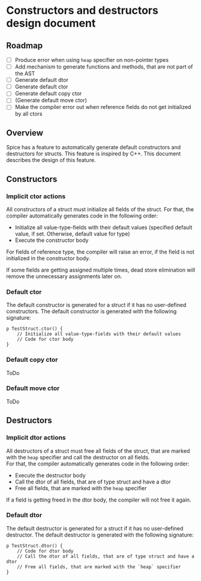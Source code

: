 # Constructors and destructors design document

## Roadmap

- [ ] Produce error when using `heap` specifier on non-pointer types
- [ ] Add mechanism to generate functions and methods, that are not part of the AST
- [ ] Generate default dtor
- [ ] Generate default ctor
- [ ] Generate default copy ctor
- [ ] (Generate default move ctor)
- [ ] Make the compiler error out when reference fields do not get initialized by all ctors

## Overview

Spice has a feature to automatically generate default constructors and destructors for structs. This feature is inspired by C++.
This document describes the design of this feature.

## Constructors

### Implicit ctor actions

All constructors of a struct must initialize all fields of the struct. For that, the compiler automatically generates code in the
following order:

- Initialize all value-type-fields with their default values (specified default value, if set. Otherwise, default value for type)
- Execute the constructor body

For fields of reference type, the compiler will raise an error, if the field is not initialized in the constructor body.

If some fields are getting assigned multiple times, dead store elimination will remove the unnecessary assignments later on.

### Default ctor

The default constructor is generated for a struct if it has no user-defined constructors. The default constructor is generated
with the following signature:

```spice
p TestStruct.ctor() {
    // Initialize all value-type-fields with their default values
    // Code for ctor body
}
```

### Default copy ctor

ToDo

### Default move ctor

ToDo

## Destructors

### Implicit dtor actions

All destructors of a struct must free all fields of the struct, that are marked with the `heap` specifier and call the destructor
on all fields. <br>
For that, the compiler automatically generates code in the following order:

- Execute the destructor body
- Call the dtor of all fields, that are of type struct and have a dtor
- Free all fields, that are marked with the `heap` specifier

If a field is getting freed in the dtor body, the compiler will not free it again.

### Default dtor

The default destructor is generated for a struct if it has no user-defined destructor. The default destructor is generated
with the following signature:

```spice
p TestStruct.dtor() {
    // Code for dtor body
    // Call the dtor of all fields, that are of type struct and have a dtor
    // Free all fields, that are marked with the `heap` specifier
}
```